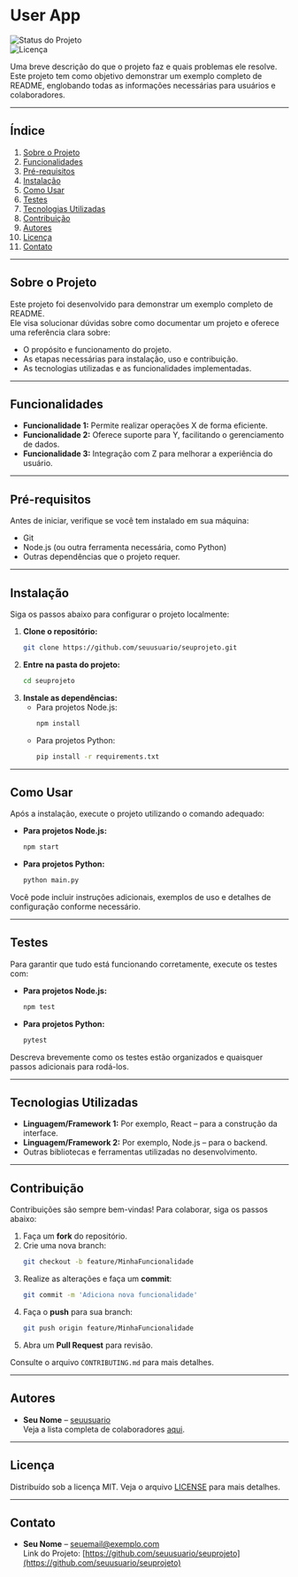 # User App

![Status do Projeto](https://img.shields.io/badge/status-em%20desenvolvimento-yellow)  
![Licença](https://img.shields.io/badge/licença-MIT-green)

Uma breve descrição do que o projeto faz e quais problemas ele resolve.  
Este projeto tem como objetivo demonstrar um exemplo completo de README, englobando todas as informações necessárias para usuários e colaboradores.

---

## Índice
1. [Sobre o Projeto](#sobre-o-projeto)
2. [Funcionalidades](#funcionalidades)
3. [Pré-requisitos](#pré-requisitos)
4. [Instalação](#instalação)
5. [Como Usar](#como-usar)
6. [Testes](#testes)
7. [Tecnologias Utilizadas](#tecnologias-utilizadas)
8. [Contribuição](#contribuição)
9. [Autores](#autores)
10. [Licença](#licença)
11. [Contato](#contato)

---

## Sobre o Projeto
Este projeto foi desenvolvido para demonstrar um exemplo completo de README.  
Ele visa solucionar dúvidas sobre como documentar um projeto e oferece uma referência clara sobre:
- O propósito e funcionamento do projeto.
- As etapas necessárias para instalação, uso e contribuição.
- As tecnologias utilizadas e as funcionalidades implementadas.

---

## Funcionalidades
- **Funcionalidade 1:** Permite realizar operações X de forma eficiente.
- **Funcionalidade 2:** Oferece suporte para Y, facilitando o gerenciamento de dados.
- **Funcionalidade 3:** Integração com Z para melhorar a experiência do usuário.

---

## Pré-requisitos
Antes de iniciar, verifique se você tem instalado em sua máquina:
- Git
- Node.js (ou outra ferramenta necessária, como Python)
- Outras dependências que o projeto requer.

---

## Instalação
Siga os passos abaixo para configurar o projeto localmente:

1. **Clone o repositório:**
   ```bash
   git clone https://github.com/seuusuario/seuprojeto.git
   ```
2. **Entre na pasta do projeto:**
   ```bash
   cd seuprojeto
   ```
3. **Instale as dependências:**
   - Para projetos Node.js:
     ```bash
     npm install
     ```
   - Para projetos Python:
     ```bash
     pip install -r requirements.txt
     ```

---

## Como Usar
Após a instalação, execute o projeto utilizando o comando adequado:

- **Para projetos Node.js:**
  ```bash
  npm start
  ```
- **Para projetos Python:**
  ```bash
  python main.py
  ```

Você pode incluir instruções adicionais, exemplos de uso e detalhes de configuração conforme necessário.

---

## Testes
Para garantir que tudo está funcionando corretamente, execute os testes com:

- **Para projetos Node.js:**
  ```bash
  npm test
  ```
- **Para projetos Python:**
  ```bash
  pytest
  ```

Descreva brevemente como os testes estão organizados e quaisquer passos adicionais para rodá-los.

---

## Tecnologias Utilizadas
- **Linguagem/Framework 1:** Por exemplo, React – para a construção da interface.
- **Linguagem/Framework 2:** Por exemplo, Node.js – para o backend.
- Outras bibliotecas e ferramentas utilizadas no desenvolvimento.

---

## Contribuição
Contribuições são sempre bem-vindas! Para colaborar, siga os passos abaixo:

1. Faça um **fork** do repositório.
2. Crie uma nova branch:
   ```bash
   git checkout -b feature/MinhaFuncionalidade
   ```
3. Realize as alterações e faça um **commit**:
   ```bash
   git commit -m 'Adiciona nova funcionalidade'
   ```
4. Faça o **push** para sua branch:
   ```bash
   git push origin feature/MinhaFuncionalidade
   ```
5. Abra um **Pull Request** para revisão.

Consulte o arquivo `CONTRIBUTING.md` para mais detalhes.

---

## Autores
- **Seu Nome** – [seuusuario](https://github.com/seuusuario)  
Veja a lista completa de colaboradores [aqui](https://github.com/seuusuario/seuprojeto/graphs/contributors).

---

## Licença
Distribuído sob a licença MIT. Veja o arquivo [LICENSE](LICENSE) para mais detalhes.

---

## Contato
- **Seu Nome** – [seuemail@exemplo.com](mailto:seuemail@exemplo.com)  
Link do Projeto: [https://github.com/seuusuario/seuprojeto](https://github.com/seuusuario/seuprojeto)
```
